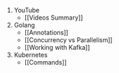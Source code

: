 1. YouTube
	- [[Videos Summary]]
2. Golang
	- [[Annotations]]
	- [[Concurrency vs Parallelism]]
	- [[Working with Kafka]]
3. Kubernetes
	- [[Commands]]